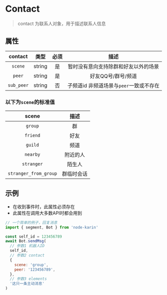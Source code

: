 # Contact

> contact 为联系人对象，用于描述联系人信息

## 属性

|  contact   |  类型  | 必须  |                  描述                   |
| :--------: | :----: | :---: | :-------------------------------------: |
|  `scene`   | string |  是   |  暂时没有意向支持除群和好友以外的场景   |
|   `peer`   | string |  是   |           好友QQ号/群号/频道            |
| `sub_peer` | string |  否   | 子频道id 非频道场景与`peer`一致或不存在 |

### 以下为`scene`的标准值

|         scene         |    描述    |
| :-------------------: | :--------: |
|        `group`        |     群     |
|       `friend`        |    好友    |
|        `guild`        |    频道    |
|       `nearby`        |  附近的人  |
|      `stranger`       |   陌生人   |
| `stranger_from_group` | 群临时会话 |

## 示例

- 在收到事件时，此属性必须存在
- 此属性在调用大多数API时都会用到

```js
// 一个简单的例子，回复消息
import { segment, Bot } from 'node-karin'

const self_id = 123456789
await Bot.sendMsg(
  // 参数1 机器人ID
  self_id,
  // 参数2 contact
  {
    scene: 'group',
    peer: '123456789',
  },
  // 参数3 elements
  '这只一条主动消息'
)
```
